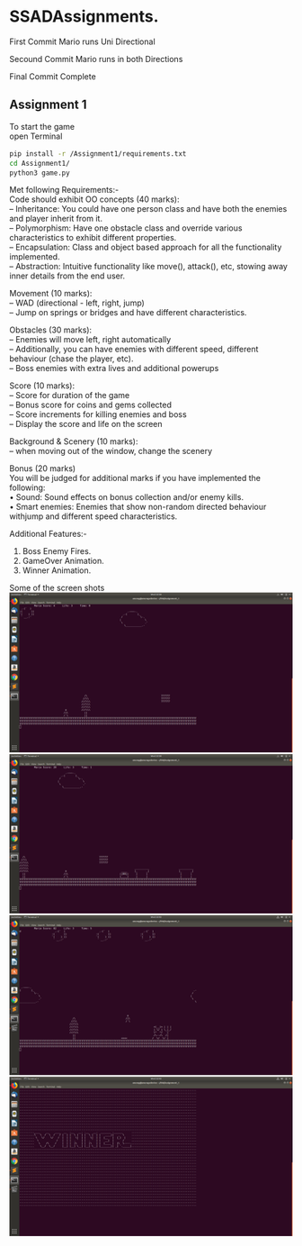 # SSADAssignments.

First Commit Mario runs Uni Directional

Secound Commit Mario runs in both Directions

Final Commit Complete

## Assignment 1

To start the game <br>
open Terminal <br>
```sh
pip install -r /Assignment1/requirements.txt
cd Assignment1/
python3 game.py
```
Met following Requirements:- <br>
Code should exhibit OO concepts (40 marks): <br>
– Inheritance: You could have one person class and have both the enemies and player inherit from it. <br>
– Polymorphism: Have one obstacle class and override various characteristics to exhibit different properties. <br>
– Encapsulation: Class and object based approach for all the functionality implemented. <br>
– Abstraction: Intuitive functionality like move(), attack(), etc, stowing away inner details from the end user. <br>

Movement (10 marks): <br>
– WAD (directional - left, right, jump) <br>
– Jump on springs or bridges and have different characteristics. <br>

Obstacles (30 marks): <br>
– Enemies will move left, right automatically <br>
– Additionally, you can have enemies with different speed, different behaviour (chase the player, etc). <br>
– Boss enemies with extra lives and additional powerups <br>

Score (10 marks): <br>
– Score for duration of the game <br>
– Bonus score for coins and gems collected <br>
– Score increments for killing enemies and boss <br>
– Display the score and life on the screen <br>

Background & Scenery (10 marks): <br>
– when moving out of the window, change the scenery <br>

Bonus (20 marks) <br> 
You will be judged for additional marks if you have implemented the following: <br>
• Sound: Sound effects on bonus collection and/or enemy kills. <br>
• Smart enemies: Enemies that show non-random directed behaviour withjump and different speed characteristics. <br>

Additional Features:-  <br>
1. Boss Enemy Fires. <br> 
2. GameOver Animation. <br>
3. Winner Animation. <br>


Some of the screen shots
 ![Alt text](/Assignment1/MarioStart.png?raw=true "Starting of Game")
 ![Alt text](/Assignment1/MarioGamePlay.png?raw=true "Progressing in game")
 ![Alt text](/Assignment1/MarioBoss.png?raw=true "The Ultimate Enemy")
 ![Alt text](/Assignment1/MarioWinner.png?raw=true "If you win")
